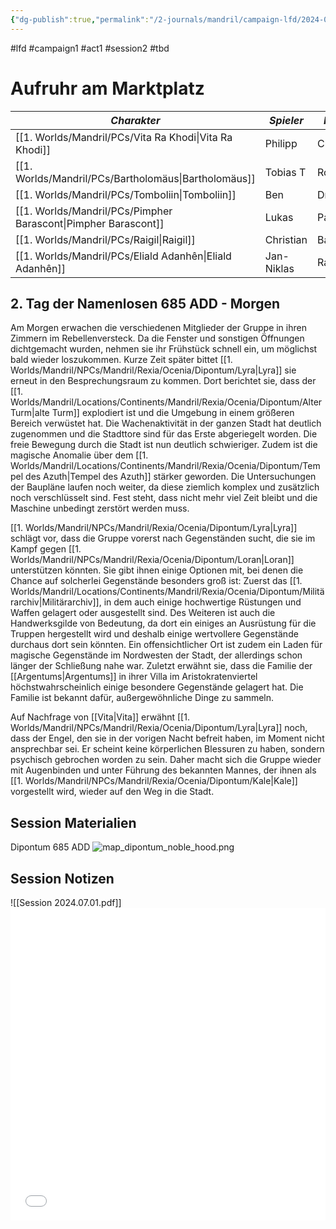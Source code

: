 ```yaml
---
{"dg-publish":true,"permalink":"/2-journals/mandril/campaign-lfd/2024-07-01/"}
---
```


#lfd #campaign1 #act1 #session2 #tbd 

# Aufruhr am Marktplatz

| *Charakter* | *Spieler* | *Klasse* |
| ----------- | ----------- | ----------- |
| [[1. Worlds/Mandril/PCs/Vita Ra Khodi\|Vita Ra Khodi]] | Philipp | Cleric |
| [[1. Worlds/Mandril/PCs/Bartholomäus\|Bartholomäus]] | Tobias T | Rogue |
| [[1. Worlds/Mandril/PCs/Tomboliin\|Tomboliin]] | Ben | Druid |
| [[1. Worlds/Mandril/PCs/Pimpher Barascont\|Pimpher Barascont]] | Lukas | Paladin |
| [[1. Worlds/Mandril/PCs/Raigil\|Raigil]] | Christian | Barbarian |
| [[1. Worlds/Mandril/PCs/Eliald Adanhên\|Eliald Adanhên]] | Jan-Niklas | Ranger |

## 2. Tag der Namenlosen 685 ADD - Morgen

Am Morgen erwachen die verschiedenen Mitglieder der Gruppe in ihren Zimmern im Rebellenversteck. Da die Fenster und sonstigen Öffnungen dichtgemacht wurden, nehmen sie ihr Frühstück schnell ein, um möglichst bald wieder loszukommen. Kurze Zeit später bittet [[1. Worlds/Mandril/NPCs/Mandril/Rexia/Ocenia/Dipontum/Lyra\|Lyra]] sie erneut in den Besprechungsraum zu kommen. Dort berichtet sie, dass der [[1. Worlds/Mandril/Locations/Continents/Mandril/Rexia/Ocenia/Dipontum/Alter Turm\|alte Turm]] explodiert ist und die Umgebung in einem größeren Bereich verwüstet hat. Die Wachenaktivität in der ganzen Stadt hat deutlich zugenommen und die Stadttore sind für das Erste abgeriegelt worden. Die freie Bewegung durch die Stadt ist nun deutlich schwieriger. Zudem ist die magische Anomalie über dem [[1. Worlds/Mandril/Locations/Continents/Mandril/Rexia/Ocenia/Dipontum/Tempel des Azuth\|Tempel des Azuth]] stärker geworden. Die Untersuchungen der Baupläne laufen noch weiter, da diese ziemlich komplex und zusätzlich noch verschlüsselt sind. Fest steht, dass nicht mehr viel Zeit bleibt und die Maschine unbedingt zerstört werden muss.

[[1. Worlds/Mandril/NPCs/Mandril/Rexia/Ocenia/Dipontum/Lyra\|Lyra]] schlägt vor, dass die Gruppe vorerst nach Gegenständen sucht, die sie im Kampf gegen [[1. Worlds/Mandril/NPCs/Mandril/Rexia/Ocenia/Dipontum/Loran\|Loran]] unterstützen könnten.
Sie gibt ihnen einige Optionen mit, bei denen die Chance auf solcherlei Gegenstände besonders groß ist: Zuerst das [[1. Worlds/Mandril/Locations/Continents/Mandril/Rexia/Ocenia/Dipontum/Militärarchiv\|Militärarchiv]], in dem auch einige hochwertige Rüstungen und Waffen gelagert oder ausgestellt sind. Des Weiteren ist auch die Handwerksgilde von Bedeutung, da dort ein einiges an Ausrüstung für die Truppen hergestellt wird und deshalb einige wertvollere Gegenstände durchaus dort sein könnten. Ein offensichtlicher Ort ist zudem ein Laden für magische Gegenstände im Nordwesten der Stadt, der allerdings schon länger der Schließung nahe war. Zuletzt erwähnt sie, dass die Familie der [[Argentums\|Argentums]] in ihrer Villa im Aristokratenviertel höchstwahrscheinlich einige besondere Gegenstände gelagert hat. Die Familie ist bekannt dafür, außergewöhnliche Dinge zu sammeln.

Auf Nachfrage von [[Vita\|Vita]] erwähnt [[1. Worlds/Mandril/NPCs/Mandril/Rexia/Ocenia/Dipontum/Lyra\|Lyra]] noch, dass der Engel, den sie in der vorigen Nacht befreit haben, im Moment nicht ansprechbar sei. Er scheint keine körperlichen Blessuren zu haben, sondern psychisch gebrochen worden zu sein. Daher macht sich die Gruppe wieder mit Augenbinden und unter Führung des bekannten Mannes, der ihnen als [[1. Worlds/Mandril/NPCs/Mandril/Rexia/Ocenia/Dipontum/Kale\|Kale]] vorgestellt wird, wieder auf den Weg in die Stadt.



## Session Materialien
Dipontum 685 ADD
![map_dipontum_noble_hood.png](/img/user/z_Attachments/map_dipontum_noble_hood.png)

## Session Notizen
![[Session 2024.07.01.pdf]]
<embed src="/img/Session 2024.07.01.pdf" type="application/pdf" width="100%" height=500 />